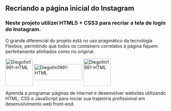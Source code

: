 <h2>Recriando a página inicial do Instagram</h2>
 
<h3>Neste projeto utilizei HTML5 + CSS3 para recriar a tela de login do Instagram.</h3>
O grande diferencial do projeto está no uso pragmático da tecnologia Flexbox, permitindo que todos os containers correlatos à página fiquem perfeitamente alinhados como no original.
 
<p>
<img align="center" alt="Diegofm1991-HTML" height="85" width="85" src="https://hermes.digitalinnovation.one/tracks/3a10fc52-7df0-4d38-9d9c-e98f1e5f6c9a.png">

<img align="center" alt="Diegofm1991-HTML" height="50" width="150" src="https://thumbs.dreamstime.com/b/tipo-de-letra-cor-original-do-vetor-gradiente-texto-instagram-isolado-fonte-nome-mais-recente-multicor-para-o-celular-p%C3%A1gina-da-204012264.jpg">

<img align="center" alt="Diegofm1991-HTML" height="85" width="85" src="https://hermes.digitalinnovation.one/tracks/3a10fc52-7df0-4d38-9d9c-e98f1e5f6c9a.png">
</p>
Aprenda a programar páginas de internet e desenvolver websites utilizando HTML, CSS e JavaScript para iniciar sua trajetória profissional em desenvolvimento web front-end.
</p>
